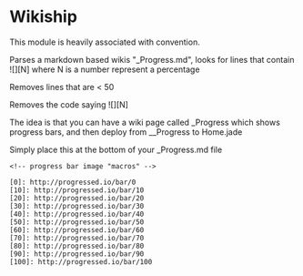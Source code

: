 # Wikiship

This module is heavily associated with convention.

Parses a markdown based wikis "_Progress.md", looks for lines that contain ![][N]
where N is a number represent a percentage

Removes lines that are < 50

Removes the code saying ![][N]

The idea is that you can have a wiki page called _Progress which shows progress bars, 
and then deploy from __Progress to Home.jade 

Simply place this at the bottom of your _Progress.md file

```
<!-- progress bar image "macros" -->

[0]: http://progressed.io/bar/0
[10]: http://progressed.io/bar/10
[20]: http://progressed.io/bar/20
[30]: http://progressed.io/bar/30
[40]: http://progressed.io/bar/40
[50]: http://progressed.io/bar/50
[60]: http://progressed.io/bar/60
[70]: http://progressed.io/bar/70
[80]: http://progressed.io/bar/80
[90]: http://progressed.io/bar/90
[100]: http://progressed.io/bar/100
```


